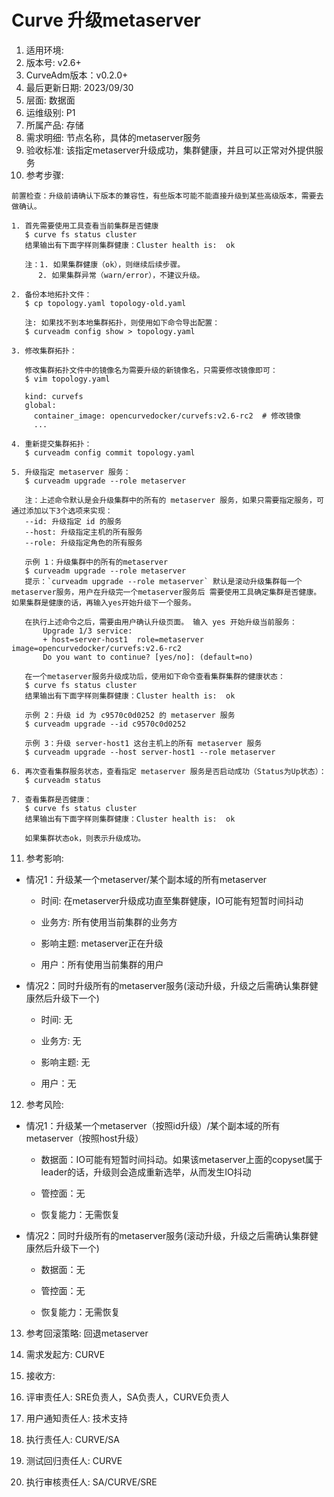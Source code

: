 # Curve 升级metaserver

1. 适用环境:
2. 版本号: v2.6+
3. CurveAdm版本：v0.2.0+
4. 最后更新日期: 2023/09/30
5. 层面: 数据面
6. 运维级别: P1
7. 所属产品: 存储
8. 需求明细: 节点名称，具体的metaserver服务
9. 验收标准: 该指定metaserver升级成功，集群健康，并且可以正常对外提供服务
10. 参考步骤:

```plaintext
前置检查：升级前请确认下版本的兼容性，有些版本可能不能直接升级到某些高级版本，需要去做确认。

1. 首先需要使用工具查看当前集群是否健康
   $ curve fs status cluster
   结果输出有下面字样则集群健康：Cluster health is:  ok
   
   注：1. 如果集群健康（ok），则继续后续步骤。
      2. 如果集群异常（warn/error），不建议升级。
   
2. 备份本地拓扑文件：
   $ cp topology.yaml topology-old.yaml
   
   注: 如果找不到本地集群拓扑，则使用如下命令导出配置：
   $ curveadm config show > topology.yaml
   
3. 修改集群拓扑：

   修改集群拓扑文件中的镜像名为需要升级的新镜像名，只需要修改镜像即可：
   $ vim topology.yaml
   
   kind: curvefs
   global:
     container_image: opencurvedocker/curvefs:v2.6-rc2  # 修改镜像
     ...
   
4. 重新提交集群拓扑：
   $ curveadm config commit topology.yaml
   
5. 升级指定 metaserver 服务：
   $ curveadm upgrade --role metaserver
   
   注：上述命令默认是会升级集群中的所有的 metaserver 服务，如果只需要指定服务，可通过添加以下3个选项来实现：
   --id: 升级指定 id 的服务
   --host: 升级指定主机的所有服务
   --role: 升级指定角色的所有服务

   示例 1：升级集群中的所有的metaserver
   $ curveadm upgrade --role metaserver
   提示：`curveadm upgrade --role metaserver` 默认是滚动升级集群每一个metaserver服务，用户在升级完一个metaserver服务后 需要使用工具确定集群是否健康。如果集群是健康的话，再输入yes开始升级下一个服务。
   
   在执行上述命令之后，需要由用户确认升级页面。 输入 yes 开始升级当前服务：
       Upgrade 1/3 service:
       + host=server-host1  role=metaserver  image=opencurvedocker/curvefs:v2.6-rc2
       Do you want to continue? [yes/no]: (default=no)

   在一个metaserver服务升级成功后，使用如下命令查看集群集群的健康状态：
   $ curve fs status cluster
   结果输出有下面字样则集群健康：Cluster health is:  ok
   
   示例 2：升级 id 为 c9570c0d0252 的 metaserver 服务
   $ curveadm upgrade --id c9570c0d0252
   
   示例 3：升级 server-host1 这台主机上的所有 metaserver 服务
   $ curveadm upgrade --host server-host1 --role metaserver
   
6. 再次查看集群服务状态，查看指定 metaserver 服务是否启动成功（Status为Up状态）：
   $ curveadm status
   
7. 查看集群是否健康：
   $ curve fs status cluster
   结果输出有下面字样则集群健康：Cluster health is:  ok
   
   如果集群状态ok，则表示升级成功。
```

11. 参考影响:

* 情况1：升级某一个metaserver/某个副本域的所有metaserver

  * 时间: 在metaserver升级成功直至集群健康，IO可能有短暂时间抖动

  * 业务方: 所有使用当前集群的业务方

  * 影响主题: metaserver正在升级

  * 用户：所有使用当前集群的用户

* 情况2：同时升级所有的metaserver服务(滚动升级，升级之后需确认集群健康然后升级下一个)

  * 时间: 无

  * 业务方: 无

  * 影响主题: 无

  * 用户：无

12. 参考风险:

* 情况1：升级某一个metaserver（按照id升级）/某个副本域的所有metaserver（按照host升级）

  * 数据面：IO可能有短暂时间抖动。如果该metaserver上面的copyset属于leader的话，升级则会造成重新选举，从而发生IO抖动

  * 管控面：无

  * 恢复能力：无需恢复

* 情况2：同时升级所有的metaserver服务(滚动升级，升级之后需确认集群健康然后升级下一个)

  * 数据面：无

  * 管控面：无
  
  * 恢复能力：无需恢复

13. 参考回滚策略: 回退metaserver

14. 需求发起方: CURVE

15. 接收方:

16. 评审责任人: SRE负责人，SA负责人，CURVE负责人

17. 用户通知责任人: 技术支持

18. 执行责任人: CURVE/SA

19. 测试回归责任人: CURVE

20. 执行审核责任人: SA/CURVE/SRE